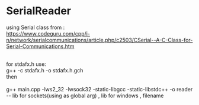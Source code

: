 # SerialReader<br/>
using Serial class from :<br/>
https://www.codeguru.com/cpp/i-n/network/serialcommunications/article.php/c2503/CSerial--A-C-Class-for-Serial-Communications.htm

 <br/> for stdafx.h use:<br/>
g++ -c stdafx.h -o stdafx.h.gch<br/>
then<br/>  
g++ main.cpp -lws2_32 -lwsock32 -static-libgcc -static-libstdc++ -o reader<br/>
--             lib for sockets(using as global arg) ,  lib for windows , filename<br/>
